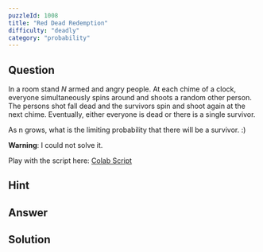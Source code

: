 ```yaml
---
puzzleId: 1008
title: "Red Dead Redemption"
difficulty: "deadly"
category: "probability"
---
```


## Question

In a room stand $N$ armed and angry people. At each chime of a clock, everyone simultaneously spins around and shoots a random other person. The persons shot fall dead and the survivors spin and shoot again at the next chime. Eventually, either everyone is dead or there is a single survivor.

As n grows, what is the limiting probability that there will be a survivor. :)

**Warning**: I could not solve it.

Play with the script here:
[Colab Script](https://colab.research.google.com/github/varun-seth/puzzles-code/blob/develop/1008.ipynb)


## Hint


## Answer


## Solution


